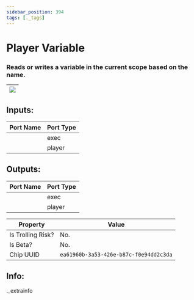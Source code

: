 ```yaml
---
sidebar_position: 394
tags: [._tags]
---
```


# Player Variable


### Reads or writes a variable in the current scope based on the name.

| ![](https://images-ext-2.discordapp.net/external/MPmIaQzlEPmgGWlgi-WxBBXt0Bjv_zWPkg1y1f_sy3s/https/www.recroomcircuits.com/image/circuit/absolute-value?width=206&height=108) |
|-----|

## Inputs:
| Port Name | Port Type |
|-----------|-----------|
|  | exec |
|  | player |

## Outputs:
| Port Name | Port Type |
|-----------|-----------|
|  | exec |
|  | player | 

| Property  | Value |
|-------------------|-----------|
| Is Trolling Risk? | No. |
| Is Beta? | No. |
| Chip UUID | `ea61960b-3a53-426e-b87c-f0e94dd2c3da` |

## Info:
._extrainfo